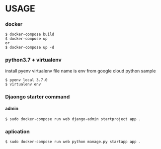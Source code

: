 # USAGE

### docker
```
$ docker-compose build
$ docker-compose up
or
$ docker-compose up -d
```

### python3.7 + virtualenv

install pyenv
virtualenv file name is env from google cloud python sample
```
$ pyenv local 3.7.0
$ virtualenv env
```

### Djaongo starter command
#### admin
```
$ sudo docker-compose run web django-admin startproject app .
```
### aplication
```
$ sudo docker-compose run web python manage.py startapp app .
```
